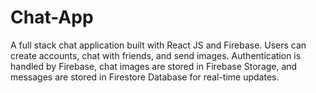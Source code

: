 # Chat-App
A full stack chat application built with React JS and Firebase. Users can create accounts, chat with friends, and send images. Authentication is handled by Firebase, chat images are stored in Firebase Storage, and messages are stored in Firestore Database for real-time updates.
